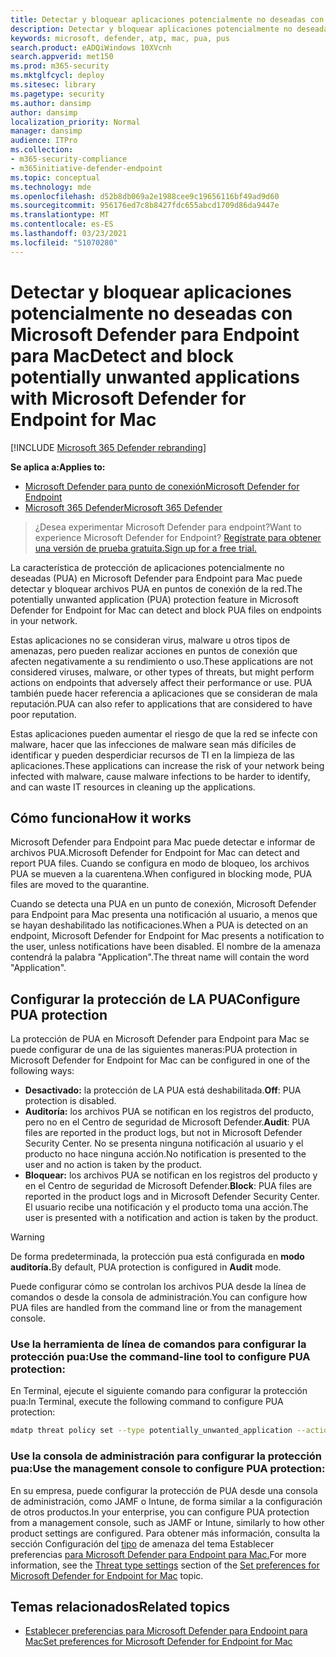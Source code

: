 ```yaml
---
title: Detectar y bloquear aplicaciones potencialmente no deseadas con ATP de Microsoft Defender para Mac
description: Detectar y bloquear aplicaciones potencialmente no deseadas (PUA) con ATP de Microsoft Defender para Mac.
keywords: microsoft, defender, atp, mac, pua, pus
search.product: eADQiWindows 10XVcnh
search.appverid: met150
ms.prod: m365-security
ms.mktglfcycl: deploy
ms.sitesec: library
ms.pagetype: security
ms.author: dansimp
author: dansimp
localization_priority: Normal
manager: dansimp
audience: ITPro
ms.collection:
- m365-security-compliance
- m365initiative-defender-endpoint
ms.topic: conceptual
ms.technology: mde
ms.openlocfilehash: d52b8db069a2e1988cee9c19656116bf49ad9d60
ms.sourcegitcommit: 956176ed7c8b8427fdc655abcd1709d86da9447e
ms.translationtype: MT
ms.contentlocale: es-ES
ms.lasthandoff: 03/23/2021
ms.locfileid: "51070280"
---
```

# <a name="detect-and-block-potentially-unwanted-applications-with-microsoft-defender-for-endpoint-for-mac"></a><span data-ttu-id="66537-104">Detectar y bloquear aplicaciones potencialmente no deseadas con Microsoft Defender para Endpoint para Mac</span><span class="sxs-lookup"><span data-stu-id="66537-104">Detect and block potentially unwanted applications with Microsoft Defender for Endpoint for Mac</span></span>

[!INCLUDE [Microsoft 365 Defender rebranding](../../includes/microsoft-defender.md)]

<span data-ttu-id="66537-105">**Se aplica a:**</span><span class="sxs-lookup"><span data-stu-id="66537-105">**Applies to:**</span></span>
- [<span data-ttu-id="66537-106">Microsoft Defender para punto de conexión</span><span class="sxs-lookup"><span data-stu-id="66537-106">Microsoft Defender for Endpoint</span></span>](https://go.microsoft.com/fwlink/p/?linkid=2146631)
- [<span data-ttu-id="66537-107">Microsoft 365 Defender</span><span class="sxs-lookup"><span data-stu-id="66537-107">Microsoft 365 Defender</span></span>](https://go.microsoft.com/fwlink/?linkid=2118804)

> <span data-ttu-id="66537-108">¿Desea experimentar Microsoft Defender para endpoint?</span><span class="sxs-lookup"><span data-stu-id="66537-108">Want to experience Microsoft Defender for Endpoint?</span></span> [<span data-ttu-id="66537-109">Regístrate para obtener una versión de prueba gratuita.</span><span class="sxs-lookup"><span data-stu-id="66537-109">Sign up for a free trial.</span></span>](https://www.microsoft.com/microsoft-365/windows/microsoft-defender-atp?ocid=docs-wdatp-exposedapis-abovefoldlink) 


<span data-ttu-id="66537-110">La característica de protección de aplicaciones potencialmente no deseadas (PUA) en Microsoft Defender para Endpoint para Mac puede detectar y bloquear archivos PUA en puntos de conexión de la red.</span><span class="sxs-lookup"><span data-stu-id="66537-110">The potentially unwanted application (PUA) protection feature in Microsoft Defender for Endpoint for Mac can detect and block PUA files on endpoints in your network.</span></span>

<span data-ttu-id="66537-111">Estas aplicaciones no se consideran virus, malware u otros tipos de amenazas, pero pueden realizar acciones en puntos de conexión que afecten negativamente a su rendimiento o uso.</span><span class="sxs-lookup"><span data-stu-id="66537-111">These applications are not considered viruses, malware, or other types of threats, but might perform actions on endpoints that adversely affect their performance or use.</span></span> <span data-ttu-id="66537-112">PUA también puede hacer referencia a aplicaciones que se consideran de mala reputación.</span><span class="sxs-lookup"><span data-stu-id="66537-112">PUA can also refer to applications that are considered to have poor reputation.</span></span>

<span data-ttu-id="66537-113">Estas aplicaciones pueden aumentar el riesgo de que la red se infecte con malware, hacer que las infecciones de malware sean más difíciles de identificar y pueden desperdiciar recursos de TI en la limpieza de las aplicaciones.</span><span class="sxs-lookup"><span data-stu-id="66537-113">These applications can increase the risk of your network being infected with malware, cause malware infections to be harder to identify, and can waste IT resources in cleaning up the applications.</span></span>

## <a name="how-it-works"></a><span data-ttu-id="66537-114">Cómo funciona</span><span class="sxs-lookup"><span data-stu-id="66537-114">How it works</span></span>

<span data-ttu-id="66537-115">Microsoft Defender para Endpoint para Mac puede detectar e informar de archivos PUA.</span><span class="sxs-lookup"><span data-stu-id="66537-115">Microsoft Defender for Endpoint for Mac can detect and report PUA files.</span></span> <span data-ttu-id="66537-116">Cuando se configura en modo de bloqueo, los archivos PUA se mueven a la cuarentena.</span><span class="sxs-lookup"><span data-stu-id="66537-116">When configured in blocking mode, PUA files are moved to the quarantine.</span></span>

<span data-ttu-id="66537-117">Cuando se detecta una PUA en un punto de conexión, Microsoft Defender para Endpoint para Mac presenta una notificación al usuario, a menos que se hayan deshabilitado las notificaciones.</span><span class="sxs-lookup"><span data-stu-id="66537-117">When a PUA is detected on an endpoint, Microsoft Defender for Endpoint for Mac presents a notification to the user, unless notifications have been disabled.</span></span> <span data-ttu-id="66537-118">El nombre de la amenaza contendrá la palabra "Application".</span><span class="sxs-lookup"><span data-stu-id="66537-118">The threat name will contain the word "Application".</span></span>

## <a name="configure-pua-protection"></a><span data-ttu-id="66537-119">Configurar la protección de LA PUA</span><span class="sxs-lookup"><span data-stu-id="66537-119">Configure PUA protection</span></span>

<span data-ttu-id="66537-120">La protección de PUA en Microsoft Defender para Endpoint para Mac se puede configurar de una de las siguientes maneras:</span><span class="sxs-lookup"><span data-stu-id="66537-120">PUA protection in Microsoft Defender for Endpoint for Mac can be configured in one of the following ways:</span></span>

- <span data-ttu-id="66537-121">**Desactivado:** la protección de LA PUA está deshabilitada.</span><span class="sxs-lookup"><span data-stu-id="66537-121">**Off**: PUA protection is disabled.</span></span>
- <span data-ttu-id="66537-122">**Auditoría:** los archivos PUA se notifican en los registros del producto, pero no en el Centro de seguridad de Microsoft Defender.</span><span class="sxs-lookup"><span data-stu-id="66537-122">**Audit**: PUA files are reported in the product logs, but not in Microsoft Defender Security Center.</span></span> <span data-ttu-id="66537-123">No se presenta ninguna notificación al usuario y el producto no hace ninguna acción.</span><span class="sxs-lookup"><span data-stu-id="66537-123">No notification is presented to the user and no action is taken by the product.</span></span>
- <span data-ttu-id="66537-124">**Bloquear:** los archivos PUA se notifican en los registros del producto y en el Centro de seguridad de Microsoft Defender.</span><span class="sxs-lookup"><span data-stu-id="66537-124">**Block**: PUA files are reported in the product logs and in Microsoft Defender Security Center.</span></span> <span data-ttu-id="66537-125">El usuario recibe una notificación y el producto toma una acción.</span><span class="sxs-lookup"><span data-stu-id="66537-125">The user is presented with a notification and action is taken by the product.</span></span>

>[!WARNING]
><span data-ttu-id="66537-126">De forma predeterminada, la protección pua está configurada en **modo auditoría.**</span><span class="sxs-lookup"><span data-stu-id="66537-126">By default, PUA protection is configured in **Audit** mode.</span></span>

<span data-ttu-id="66537-127">Puede configurar cómo se controlan los archivos PUA desde la línea de comandos o desde la consola de administración.</span><span class="sxs-lookup"><span data-stu-id="66537-127">You can configure how PUA files are handled from the command line or from the management console.</span></span>

### <a name="use-the-command-line-tool-to-configure-pua-protection"></a><span data-ttu-id="66537-128">Use la herramienta de línea de comandos para configurar la protección pua:</span><span class="sxs-lookup"><span data-stu-id="66537-128">Use the command-line tool to configure PUA protection:</span></span>

<span data-ttu-id="66537-129">En Terminal, ejecute el siguiente comando para configurar la protección pua:</span><span class="sxs-lookup"><span data-stu-id="66537-129">In Terminal, execute the following command to configure PUA protection:</span></span>

```bash
mdatp threat policy set --type potentially_unwanted_application --action [off|audit|block]
```

### <a name="use-the-management-console-to-configure-pua-protection"></a><span data-ttu-id="66537-130">Use la consola de administración para configurar la protección pua:</span><span class="sxs-lookup"><span data-stu-id="66537-130">Use the management console to configure PUA protection:</span></span>

<span data-ttu-id="66537-131">En su empresa, puede configurar la protección de PUA desde una consola de administración, como JAMF o Intune, de forma similar a la configuración de otros productos.</span><span class="sxs-lookup"><span data-stu-id="66537-131">In your enterprise, you can configure PUA protection from a management console, such as JAMF or Intune, similarly to how other product settings are configured.</span></span> <span data-ttu-id="66537-132">Para obtener más información, consulta la sección Configuración del [tipo](mac-preferences.md#threat-type-settings) de amenaza del tema Establecer preferencias [para Microsoft Defender para Endpoint para Mac.](mac-preferences.md)</span><span class="sxs-lookup"><span data-stu-id="66537-132">For more information, see the [Threat type settings](mac-preferences.md#threat-type-settings) section of the [Set preferences for Microsoft Defender for Endpoint for Mac](mac-preferences.md) topic.</span></span>

## <a name="related-topics"></a><span data-ttu-id="66537-133">Temas relacionados</span><span class="sxs-lookup"><span data-stu-id="66537-133">Related topics</span></span>

- [<span data-ttu-id="66537-134">Establecer preferencias para Microsoft Defender para Endpoint para Mac</span><span class="sxs-lookup"><span data-stu-id="66537-134">Set preferences for Microsoft Defender for Endpoint for Mac</span></span>](mac-preferences.md)
